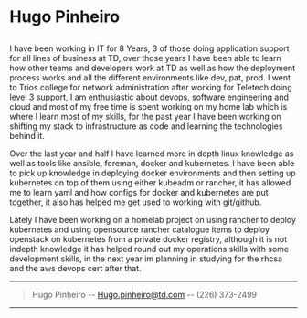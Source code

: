 


# Hugo Pinheiro

> ##    
> 

I have been working in IT for 8 Years, 3 of those doing application support for all lines of business at TD, over those years I have been able to learn how other teams and developers
work at TD as well as how the deployment process works and all the different environments like dev, pat, prod.
I went to Trios college for network administration after working for Teletech doing level 3 support, I am enthusiastic about devops, software engineering and cloud
and most of my free time is spent working on my home lab which is where I learn most of my skills, for the past year I have been working on shifting my stack to 
infrastructure as code and learning the technologies behind it. 

Over the last year and half I have learned more in depth linux knowledge as well as tools like ansible, foreman, docker and kubernetes.
I have been able to pick up knowledge in deploying docker environments and then setting up kubernetes on top of them using either kubeadm or rancher, it has allowed me to learn 
yaml and how configs for docker and kubernetes are put together, it also has helped me get used to working with git/github.

Lately I have been working on a homelab project on using rancher to deploy kubernetes and using opensource rancher catalogue items to deploy openstack on kubernetes from a 
private docker registry, although it is not indepth knowledge it has helped round out my operations skills with some development skills, in the next year im planning in 
studying for the rhcsa and the aws devops cert after that.




------

> Hugo Pinheiro -- [Hugo.pinheiro@td.com](hugo.pinheiro@td.com) -- (226) 373-2499

------

